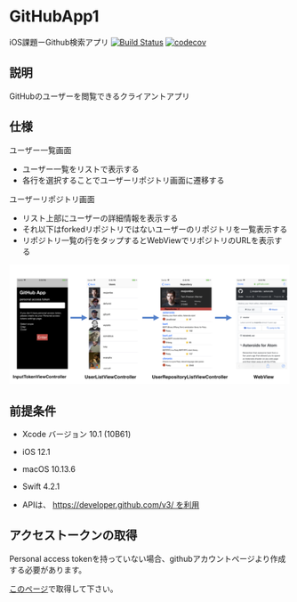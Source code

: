 # GitHubApp1
iOS課題ーGithub検索アプリ
[![Build Status](https://app.bitrise.io/app/5c5ec02abe34b4e7/status.svg?token=-0_hNn1C46srVB9BhZIMew&branch=master)](https://app.bitrise.io/app/5c5ec02abe34b4e7)
[![codecov](https://codecov.io/gh/IwanagaSari/GitHubApp1/branch/test/graph/badge.svg)](https://codecov.io/gh/IwanagaSari/GitHubApp1)

## 説明

GitHubのユーザーを閲覧できるクライアントアプリ

## 仕様  

ユーザー一覧画面  
- ユーザー一覧をリストで表示する  
- 各行を選択することでユーザーリポジトリ画面に遷移する  

ユーザーリポジトリ画面  
- リスト上部にユーザーの詳細情報を表示する  
- それ以下はforkedリポジトリではないユーザーのリポジトリを一覧表示する  
- リポジトリ一覧の行をタップするとWebViewでリポジトリのURLを表示する 
  
![](https://github.com/IwanagaSari/GitHubApp1/blob/master/Screenshots/Application%20Structure.png)

## 前提条件

- Xcode バージョン 10.1  (10B61)  
  
- iOS 12.1  
  
- macOS 10.13.6  
  
- Swift 4.2.1  
  
- APIは、 https://developer.github.com/v3/ を利用  
  
## アクセストークンの取得

Personal access tokenを持っていない場合、githubアカウントページより作成する必要があります。 

[このページ](https://github.com/settings/tokens)で取得して下さい。
 
